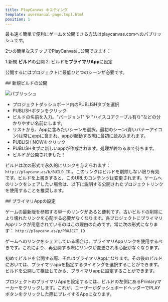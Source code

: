```yaml
---
title: PlayCanvas ホスティング
template: usermanual-page.tmpl.html
position: 1
---
```


最も速く簡単で便利にゲームを公開できる方法はplaycanvas.comへのパブリッシュです。

2つの簡単なステップでPlayCanvasに公開できます：

1.新規 **ビルド**の公開
2. ビルドを**プライマリApp**に設定

公開するにはプロジェクトに最低ひとつのシーンが必要です。

## 新規ビルドの公開

![パブリッシュ][1]

* プロジェクトダッシュボード内のPUBLISHタブを選択
* PUBLISHボタンをクリック
* ビルドの名前を入力。"バージョン1" や "ハイスコアテーブル有り"などの分かりやすい名前にします。
* リストから、Appに含みたいシーンを選択。最初のシーン(青いバナーアイコン)は常にappに含まれ、appが起動する際に最初に読み込まれます。
* PUBLISH NOWをクリック
* PUBLISHタブに新しいappが作成されます。処理が終わるまで待ちます。
* ビルドが公開されました！

ビルドは次の形式で永久的にリンクを与えられます： `http://playcanv.as/b/BUILD_ID` 。このリンクはビルドを削除しない限り有効です。ビルドを上書きすると、このURLのコンテンツは変更されます。ゲームへのリンクをシェアしたい場合は、以下に説明する公開されたプロジェクトリンクを使用することを推奨します。

## プライマリAppの設定

ゲームの最新版を参照する単一のリンクがあると便利です。古いビルドの削除により壊れたリンクを心配する必要がなくなります。各プロジェクトにプライマリAppリンクが用意されているのはこの理由のためです。常に次の形式になります： `http://playcanv.as/p/PROJECT_ID`

<div class="alert alert-info">
ゲームへのリンクをシェアしている場合は、プライマリAppリンクを使用するべきです。これにより、再公開する際にリンクが変更される心配がなくなります。
</div>

初めてビルドを公開する際、それはプライマリAppになります。その後のビルドにおいては、プライマリappを指定するタイミングを選択することができます。ビルドを公開して検証してから、プライマリappに設定することができます。

プロジェクトのプライマリAppを設定するには、ビルドの左側にあるPrimaryマーカーをクリックします。これが、ユーザーがダッシュボードヘッダーでPLAYボタンをクリックした際にプレイするAppになります。

[1]: /images/platform/dashboard_publish.png

